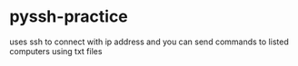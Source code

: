 # pyssh-practice
uses ssh to connect with ip address and you can send commands to listed computers using txt files
